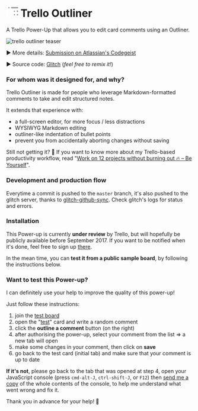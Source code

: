 # ![](icon-32px.png) Trello Outliner

A Trello Power-Up that allows you to edit card comments using an Outliner.

![trello outliner teaser](https://github.com/adrienjoly/trello-outliner/raw/master/docs/markdown-editing.gif)

▶ More details: [Submission on Atlassian's Codegeist](https://devpost.com/software/trello-outliner-lpv3zt)

▶ Source code: [Glitch](https://glitch.com/edit/#!/trello-outliner-github) (*feel free to remix it!*)

### For whom was it designed for, and why?

Trello Outliner is made for people who leverage Markdown-formatted comments to take and edit structured notes.

It extends that experience with:

- a full-screen editor, for more focus / less distractions
- WYSIWYG Markdown editing
- outliner-like indentation of bullet points
- prevent you from accidentally aborting changes without saving

Still not getting it? 🤔 If you want to know more about my Trello-based productivity workflow, read "[Work on 12 projects without burning out 🔥 – Be Yourself](https://byrslf.co/work-on-12-projects-without-burning-out-f5bec50dafdb)".

### Development and production flow

Everytime a commit is pushed to the `master` branch, it's also pushed to the glitch server, thanks to [glitch-github-sync](https://glitch.com/edit/#!/glitch-github-sync). Check glitch's logs for status and errors.

### Installation

This Power-up is currently **under review** by Trello, but will hopefully be publicly available before September 2017. If you want to be notified when it's done, feel free to sign up [there](http://eepurl.com/cWtVi1).

In the mean time, you can **test it from a public sample board**, by following the instructions below.

### Want to test this Power-up?

I can definitely use your help to improve the quality of this power-up!

Just follow these instructions:

1. join the [test board](https://trello.com/invite/b/C1BeGLFW/755950e252ae81aeb6c899187fab1be2/trello-outliner-tests-latest)
2. open the "[test](https://trello.com/c/ERiqMB1L/1-test-card)" card and write a random comment
3. click the **outline a comment** button (on the right)
4. after authorising the power-up, select your comment from the list => a new tab will open
5. make some changes in your comment, then click on **save**
6. go back to the test card (initial tab) and make sure that your comment is up to date

**If it's not**, please go back to the tab that was opened at step 4, open your JavaScript console (press `cmd-alt-J`, `ctrl-shift-J`, or `F12`) then [send me a copy](https://github.com/adrienjoly/trello-outliner/issues/new) of the whole contents of the console, to help me understand what went wrong and fix it.

Thank you in advance for your help! 🙌 
